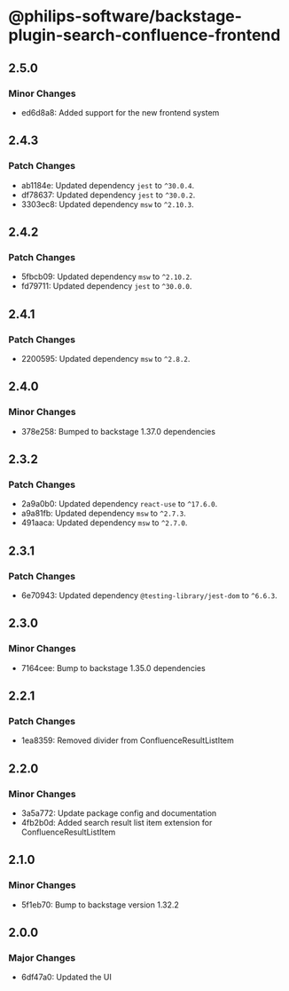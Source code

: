 # @philips-software/backstage-plugin-search-confluence-frontend

## 2.5.0

### Minor Changes

- ed6d8a8: Added support for the new frontend system

## 2.4.3

### Patch Changes

- ab1184e: Updated dependency `jest` to `^30.0.4`.
- df78637: Updated dependency `jest` to `^30.0.2`.
- 3303ec8: Updated dependency `msw` to `^2.10.3`.

## 2.4.2

### Patch Changes

- 5fbcb09: Updated dependency `msw` to `^2.10.2`.
- fd79711: Updated dependency `jest` to `^30.0.0`.

## 2.4.1

### Patch Changes

- 2200595: Updated dependency `msw` to `^2.8.2`.

## 2.4.0

### Minor Changes

- 378e258: Bumped to backstage 1.37.0 dependencies

## 2.3.2

### Patch Changes

- 2a9a0b0: Updated dependency `react-use` to `^17.6.0`.
- a9a81fb: Updated dependency `msw` to `^2.7.3`.
- 491aaca: Updated dependency `msw` to `^2.7.0`.

## 2.3.1

### Patch Changes

- 6e70943: Updated dependency `@testing-library/jest-dom` to `^6.6.3`.

## 2.3.0

### Minor Changes

- 7164cee: Bump to backstage 1.35.0 dependencies

## 2.2.1

### Patch Changes

- 1ea8359: Removed divider from ConfluenceResultListItem

## 2.2.0

### Minor Changes

- 3a5a772: Update package config and documentation
- 4fb2b0d: Added search result list item extension for ConfluenceResultListItem

## 2.1.0

### Minor Changes

- 5f1eb70: Bump to backstage version 1.32.2

## 2.0.0

### Major Changes

- 6df47a0: Updated the UI

